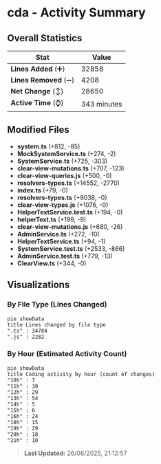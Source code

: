 # cda - Activity Summary 

## Overall Statistics

| Stat                   | Value                                                             |
| ---------------------- | ----------------------------------------------------------------- |
| **Lines Added** (➕)   | 32858                                          |
| **Lines Removed** (➖) | 4208                                        |
| **Net Change** (↕)    | 28650                |
| **Active Time** (⌚)   | 343 minutes |


## Modified Files
- **system.ts** (+812, -85)
- **MockSystemService.ts** (+274, -2)
- **SystemService.ts** (+725, -303)
- **clear-view-mutations.ts** (+707, -123)
- **clear-view-queries.js** (+500, -0)
- **resolvers-types.ts** (+14552, -2770)
- **index.ts** (+79, -0)
- **resolvers-types.ts** (+9038, -0)
- **clear-view-types.js** (+1076, -0)
- **HelperTextService.test.ts** (+194, -0)
- **helperText.ts** (+199, -9)
- **clear-view-mutations.js** (+680, -26)
- **AdminService.ts** (+272, -10)
- **HelperTextService.ts** (+94, -1)
- **SystemService.test.ts** (+2533, -866)
- **AdminService.test.ts** (+779, -13)
- **ClearView.ts** (+344, -0)

## Visualizations

### By File Type (Lines Changed)

```mermaid
pie showData
title Lines changed by file type
".ts" : 34784
".js" : 2282
```

### By Hour (Estimated Activity Count)

```mermaid
pie showData
title Coding activity by hour (count of changes)
"10h" : 7
"11h" : 30
"12h" : 29
"13h" : 54
"14h" : 5
"15h" : 6
"16h" : 24
"18h" : 15
"19h" : 29
"20h" : 18
"21h" : 10
```


> **Last Updated:** 26/06/2025, 21:12:57